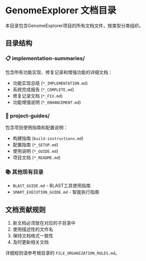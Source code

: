 # GenomeExplorer 文档目录

本目录包含GenomeExplorer项目的所有文档文件，按类型分类组织。

## 目录结构

### 📋 implementation-summaries/
包含所有功能实现、修复记录和增强功能的详细文档：
- 功能实现总结 (`*_IMPLEMENTATION.md`)
- 系统完成报告 (`*_COMPLETE.md`)
- 修复记录文档 (`*_FIX.md`)
- 功能增强说明 (`*_ENHANCEMENT.md`)

### 📖 project-guides/
包含项目使用指南和配置说明：
- 构建指南 (`build-instructions.md`)
- 配置指南 (`*_SETUP.md`)
- 使用说明 (`*_GUIDE.md`)
- 项目文档 (`*_README.md`)

### 📚 其他现有目录
- `BLAST_GUIDE.md` - BLAST工具使用指南
- `SMART_EXECUTION_GUIDE.md` - 智能执行指南

## 文档贡献规则

1. 新文档必须放在对应的子目录中
2. 使用描述性的文件名
3. 保持文档格式一致性
4. 及时更新相关文档

详细规则请参考根目录的 `FILE_ORGANIZATION_RULES.md`。 